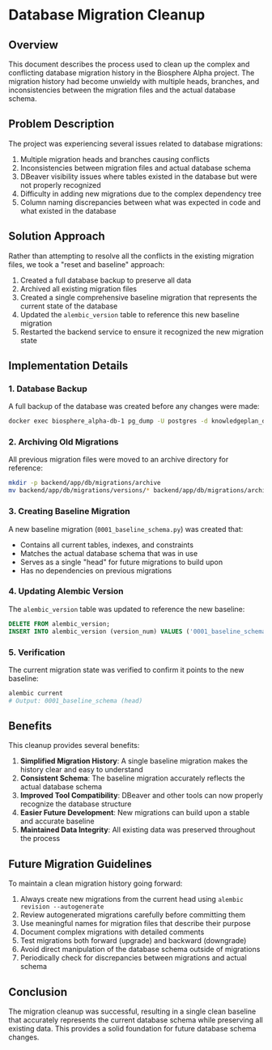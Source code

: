 # Database Migration Cleanup

## Overview

This document describes the process used to clean up the complex and conflicting database migration history in the Biosphere Alpha project. The migration history had become unwieldy with multiple heads, branches, and inconsistencies between the migration files and the actual database schema.

## Problem Description

The project was experiencing several issues related to database migrations:

1. Multiple migration heads and branches causing conflicts
2. Inconsistencies between migration files and actual database schema
3. DBeaver visibility issues where tables existed in the database but were not properly recognized
4. Difficulty in adding new migrations due to the complex dependency tree
5. Column naming discrepancies between what was expected in code and what existed in the database

## Solution Approach

Rather than attempting to resolve all the conflicts in the existing migration files, we took a "reset and baseline" approach:

1. Created a full database backup to preserve all data
2. Archived all existing migration files
3. Created a single comprehensive baseline migration that represents the current state of the database
4. Updated the `alembic_version` table to reference this new baseline migration
5. Restarted the backend service to ensure it recognized the new migration state

## Implementation Details

### 1. Database Backup

A full backup of the database was created before any changes were made:

```bash
docker exec biosphere_alpha-db-1 pg_dump -U postgres -d knowledgeplan_dev > backend/backup/db_backup_YYYYMMDD_HHMMSS.sql
```

### 2. Archiving Old Migrations

All previous migration files were moved to an archive directory for reference:

```bash
mkdir -p backend/app/db/migrations/archive
mv backend/app/db/migrations/versions/* backend/app/db/migrations/archive/
```

### 3. Creating Baseline Migration

A new baseline migration (`0001_baseline_schema.py`) was created that:
- Contains all current tables, indexes, and constraints
- Matches the actual database schema that was in use
- Serves as a single "head" for future migrations to build upon
- Has no dependencies on previous migrations

### 4. Updating Alembic Version

The `alembic_version` table was updated to reference the new baseline:

```sql
DELETE FROM alembic_version; 
INSERT INTO alembic_version (version_num) VALUES ('0001_baseline_schema');
```

### 5. Verification

The current migration state was verified to confirm it points to the new baseline:

```bash
alembic current
# Output: 0001_baseline_schema (head)
```

## Benefits

This cleanup provides several benefits:

1. **Simplified Migration History**: A single baseline migration makes the history clear and easy to understand
2. **Consistent Schema**: The baseline migration accurately reflects the actual database schema
3. **Improved Tool Compatibility**: DBeaver and other tools can now properly recognize the database structure
4. **Easier Future Development**: New migrations can build upon a stable and accurate baseline
5. **Maintained Data Integrity**: All existing data was preserved throughout the process

## Future Migration Guidelines

To maintain a clean migration history going forward:

1. Always create new migrations from the current head using `alembic revision --autogenerate`
2. Review autogenerated migrations carefully before committing them
3. Use meaningful names for migration files that describe their purpose
4. Document complex migrations with detailed comments
5. Test migrations both forward (upgrade) and backward (downgrade)
6. Avoid direct manipulation of the database schema outside of migrations
7. Periodically check for discrepancies between migrations and actual schema

## Conclusion

The migration cleanup was successful, resulting in a single clean baseline that accurately represents the current database schema while preserving all existing data. This provides a solid foundation for future database schema changes.